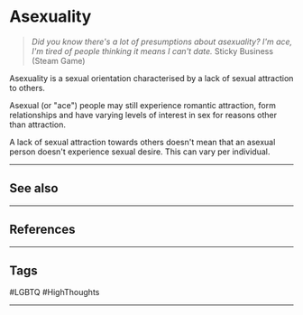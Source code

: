 # Asexuality

>*Did you know there's a lot of presumptions about asexuality? I'm ace, I'm tired of people thinking it means I can't date.*
>	Sticky Business (Steam Game)

Asexuality is a sexual orientation characterised by a lack of sexual attraction to others.

Asexual (or "ace") people may still experience romantic attraction, form relationships and have varying levels of interest in sex for reasons other than attraction.

A lack of sexual attraction towards others doesn't mean that an asexual person doesn't experience sexual desire. This can vary per individual.

---
## See also

---
## References

---
## Tags

#LGBTQ #HighThoughts 

---

